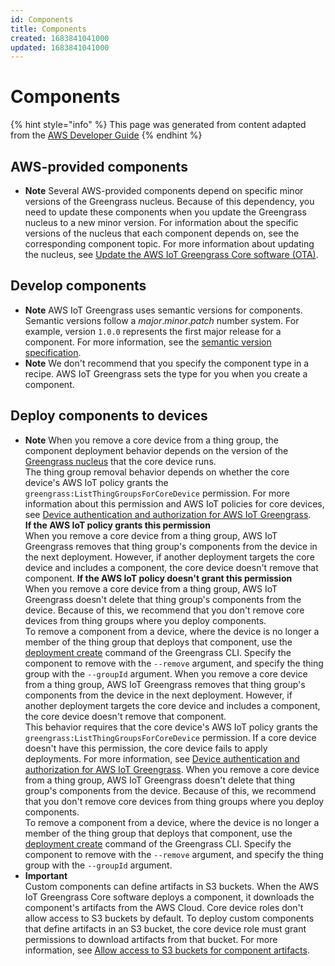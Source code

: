 ```yaml
---
id: Components
title: Components
created: 1683841041000
updated: 1683841041000
---
```

# Components

{% hint style="info" %}
This page was generated from content adapted from the [AWS Developer Guide](https://github.com/awsdocs/aws-iot-greengrass-v2-developer-guide.git)
{% endhint %}

## AWS-provided components

- **Note**  <a name="component-nucleus-dependency-update-note"></a>
Several AWS\-provided components depend on specific minor versions of the Greengrass nucleus\. Because of this dependency, you need to update these components when you update the Greengrass nucleus to a new minor version\. For information about the specific versions of the nucleus that each component depends on, see the corresponding component topic\. For more information about updating the nucleus, see [Update the AWS IoT Greengrass Core software \(OTA\)](update-greengrass-core-v2.md)\.


## Develop components

- **Note**  <a name="semver-note"></a>
<a name="semver-para"></a>AWS IoT Greengrass uses semantic versions for components\. Semantic versions follow a *major*\.*minor*\.*patch* number system\. For example, version `1.0.0` represents the first major release for a component\. For more information, see the [semantic version specification](https://semver.org/)\.
- **Note**  <a name="recipe-component-type-recommendation"></a>
We don't recommend that you specify the component type in a recipe\. AWS IoT Greengrass sets the type for you when you create a component\.


## Deploy components to devices

- **Note**  <a name="thing-group-removal-behavior"></a>
When you remove a core device from a thing group, the component deployment behavior depends on the version of the [Greengrass nucleus](greengrass-nucleus-component.md) that the core device runs\.  
The thing group removal behavior depends on whether the core device's AWS IoT policy grants the `greengrass:ListThingGroupsForCoreDevice` permission\. For more information about this permission and AWS IoT policies for core devices, see [Device authentication and authorization for AWS IoT Greengrass](device-auth.md)\.  
**If the AWS IoT policy grants this permission**  
<a name="thing-group-removal-behavior-remove-components"></a>When you remove a core device from a thing group, AWS IoT Greengrass removes that thing group's components from the device in the next deployment\. However, if another deployment targets the core device and includes a component, the core device doesn't remove that component\.
**If the AWS IoT policy doesn't grant this permission**  
<a name="thing-group-removal-behavior-no-remove-components"></a>When you remove a core device from a thing group, AWS IoT Greengrass doesn't delete that thing group's components from the device\. Because of this, we recommend that you don't remove core devices from thing groups where you deploy components\.  
<a name="thing-group-removal-behavior-no-remove-components-how-to-remove"></a>To remove a component from a device, where the device is no longer a member of the thing group that deploys that component, use the [deployment create](gg-cli-deployment.md#deployment-create) command of the Greengrass CLI\. Specify the component to remove with the `--remove` argument, and specify the thing group with the `--groupId` argument\.
<a name="thing-group-removal-behavior-remove-components"></a>When you remove a core device from a thing group, AWS IoT Greengrass removes that thing group's components from the device in the next deployment\. However, if another deployment targets the core device and includes a component, the core device doesn't remove that component\.  
This behavior requires that the core device's AWS IoT policy grants the `greengrass:ListThingGroupsForCoreDevice` permission\. If a core device doesn't have this permission, the core device fails to apply deployments\. For more information, see [Device authentication and authorization for AWS IoT Greengrass](device-auth.md)\.
<a name="thing-group-removal-behavior-no-remove-components"></a>When you remove a core device from a thing group, AWS IoT Greengrass doesn't delete that thing group's components from the device\. Because of this, we recommend that you don't remove core devices from thing groups where you deploy components\.  
<a name="thing-group-removal-behavior-no-remove-components-how-to-remove"></a>To remove a component from a device, where the device is no longer a member of the thing group that deploys that component, use the [deployment create](gg-cli-deployment.md#deployment-create) command of the Greengrass CLI\. Specify the component to remove with the `--remove` argument, and specify the thing group with the `--groupId` argument\.
- **Important**  
Custom components can define artifacts in S3 buckets\. When the AWS IoT Greengrass Core software deploys a component, it downloads the component's artifacts from the AWS Cloud\. Core device roles don't allow access to S3 buckets by default\. To deploy custom components that define artifacts in an S3 bucket, the core device role must grant permissions to download artifacts from that bucket\. For more information, see [Allow access to S3 buckets for component artifacts](device-service-role.md#device-service-role-access-s3-bucket)\.

